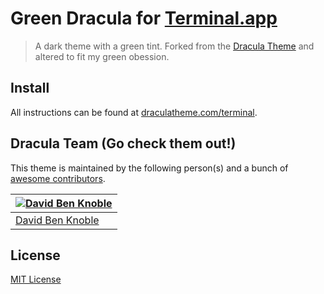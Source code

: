 # Green Dracula for [Terminal.app](https://en.wikipedia.org/wiki/Terminal_(macOS))

> A dark theme with a green tint. Forked from the [Dracula Theme](https://draculatheme.com/terminal) and altered to fit my green obession.

## Install

All instructions can be found at [draculatheme.com/terminal](https://draculatheme.com/terminal).

## Dracula Team (Go check them out!)

This theme is maintained by the following person(s) and a bunch of [awesome contributors](https://github.com/dracula/terminal.app/graphs/contributors).

[![David Ben Knoble](https://avatars3.githubusercontent.com/u/22802209?v=4&s=70)](https://github.com/benknoble) |
--- |
[David Ben Knoble](https://github.com/benknoble) |

## License

[MIT License](./LICENSE)
